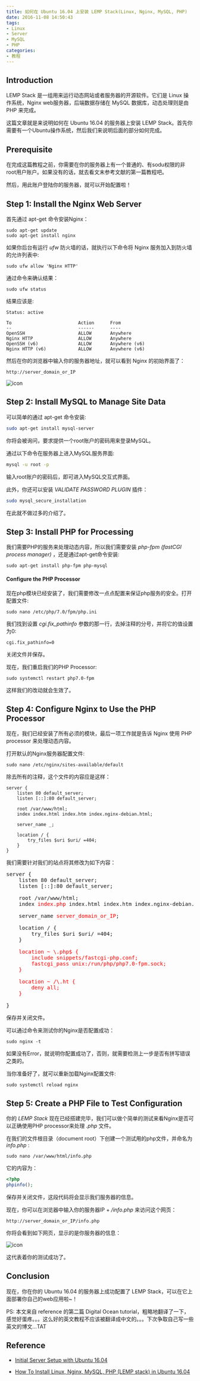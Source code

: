 ```yaml
---
title: 如何在 Ubuntu 16.04 上安装 LEMP Stack(Linux, Nginx, MySQL, PHP)
date: 2016-11-08 14:50:43
tags: 
- Linux
- Server
- MySQL
- PHP
categories:
- 教程
---
```


## Introduction

LEMP Stack 是一组用来运行动态网站或者服务器的开源软件。它们是 Linux 操作系统，Nginx web服务器，后端数据存储在 MySQL 数据库，动态处理则是由 PHP 来完成。

这篇文章就是来说明如何在 Ubuntu 16.04 的服务器上安装 LEMP Stack。首先你需要有一个Ubuntu操作系统，然后我们来说明后面的部分如何完成。

<!-- more -->

## Prerequisite

在完成这篇教程之前，你需要在你的服务器上有一个普通的、有sodu权限的非root用户账户。如果没有的话，就去看文末参考文献的第一篇教程吧。

然后，用此账户登陆你的服务器，就可以开始配置啦！

## Step 1: Install the Nginx Web Server

首先通过 apt-get 命令安装Nginx：

```
sudo apt-get update
sudo apt-get install nginx
```

如果你后台有运行 *ufw* 防火墙的话，就执行以下命令将 Nginx 服务加入到防火墙的允许列表中:

```
sudo ufw allow 'Nginx HTTP'
```

通过命令来确认结果：

```
sudo ufw status
```

结果应该是:

```
Status: active

To                         Action      From
--                         ------      ----
OpenSSH                    ALLOW       Anywhere                  
Nginx HTTP                 ALLOW       Anywhere                  
OpenSSH (v6)               ALLOW       Anywhere (v6)             
Nginx HTTP (v6)            ALLOW       Anywhere (v6)
```

然后在你的浏览器中输入你的服务器地址，就可以看到 Nginx 的初始界面了：

```
http://server_domain_or_IP
```

![icon](http://obw22u9v2.bkt.clouddn.com/nginx.png)

## Step 2: Install MySQL to Manage Site Data

可以简单的通过 apt-get 命令安装:

```bash
sudo apt-get install mysql-server
```

你将会被询问，要求提供一个root账户的密码用来登录MySQL。

通过以下命令在服务器上进入MySQL服务界面:

```bash
mysql -u root -p
```

输入root账户的密码后，即可进入MySQL交互式界面。

此外，你还可以安装 *VALIDATE PASSWORD PLUGIN* 插件：

```bash
sudo mysql_secure_installation
```

在此就不做过多的介绍了。

## Step 3: Install PHP for Processing

我们需要PHP的服务来处理动态内容，所以我们需要安装 *php-fpm (fastCGI process manager)* ，还是通过apt-get命令安装:

```
sudo apt-get install php-fpm php-mysql
```

#### Configure the PHP Processor

现在php模块已经安装了，我们需要修改一点点配置来保证php服务的安全。打开配置文件:

```
sudo nano /etc/php/7.0/fpm/php.ini
```

我们找到设置 *cgi.fix_pathinfo* 参数的那一行，去掉注释的分号，并将它的值设置为0:

```
cgi.fix_pathinfo=0
```

关闭文件并保存。

现在，我们重启我们的PHP Processor:

```
sudo systemctl restart php7.0-fpm
```

这样我们的改动就会生效了。

## Step 4: Configure Nginx to Use the PHP Processor

现在，我们已经安装了所有必须的模块，最后一项工作就是告诉 Nginx 使用 PHP processor 来处理动态内容。

打开默认的Nginx服务器配置文件:

```
sudo nano /etc/nginx/sites-available/default
```

除去所有的注释，这个文件的内容应是这样：

```
server {
    listen 80 default_server;
    listen [::]:80 default_server;

    root /var/www/html;
    index index.html index.htm index.nginx-debian.html;

    server_name _;

    location / {
        try_files $uri $uri/ =404;
    }
}
```

我们需要针对我们的站点将其修改为如下内容：

<pre>
server {
    listen 80 default_server;
    listen [::]:80 default_server;

    root /var/www/html;
    index <font color=red>index.php</font> index.html index.htm index.nginx-debian.html;

    server_name <font color=red>server_domain_or_IP</font>;

    location / {
        try_files $uri $uri/ =404;
    }
    <font color=red>
    location ~ \.php$ {
        include snippets/fastcgi-php.conf;
        fastcgi_pass unix:/run/php/php7.0-fpm.sock;
    }

    location ~ /\.ht {
        deny all;
    }
    </font>
}
</pre>

保存并关闭文件。

可以通过命令来测试你的Nginx是否配置成功：

```
sudo nginx -t
```

如果没有Error，就说明你配置成功了，否则，就需要检测上一步是否有拼写错误之类的。

当你准备好了，就可以重新加载Nginx配置文件:

```
sudo systemctl reload nginx
```

## Step 5: Create a PHP File to Test Configuration

你的 *LEMP Stack* 现在已经搭建完毕，我们可以做个简单的测试来看Nginx是否可以正确使用PHP processor来处理 *.php* 文件。

在我们的文件根目录（document root）下创建一个测试用的php文件，并命名为 *info.php* :

```
sudo nano /var/www/html/info.php
```

它的内容为：

```php
<?php
phpinfo();
```

保存并关闭文件，这段代码将会显示我们服务器的信息。

现在，你可以在浏览器中输入你的服务器IP + */info.php* 来访问这个网页：

```
http://server_domain_or_IP/info.php
```
你将会看到如下网页，显示的是你服务器的信息：

![icon](http://obw22u9v2.bkt.clouddn.com/php_info.png)

这代表着你的测试成功了。

## Conclusion

现在，你在你的 Ubuntu 16.04 的服务器上成功配置了 LEMP Stack，可以在它上面部署你自己的web应用啦~！

PS: 本文来自 reference 的第二篇 Digital Ocean tutorial，粗略地翻译了一下，感觉好蛋疼。。。这么好的英文教程不应该被翻译成中文的。。。下次争取自己写一些英文的博文...TAT

## Reference

* [Initial Server Setup with Ubuntu 16.04](https://www.digitalocean.com/community/tutorials/initial-server-setup-with-ubuntu-16-04)

* [How To Install Linux, Nginx, MySQL, PHP (LEMP stack) in Ubuntu 16.04](https://www.digitalocean.com/community/tutorials/how-to-install-linux-nginx-mysql-php-lemp-stack-in-ubuntu-16-04?utm_source=legacy_reroute)
